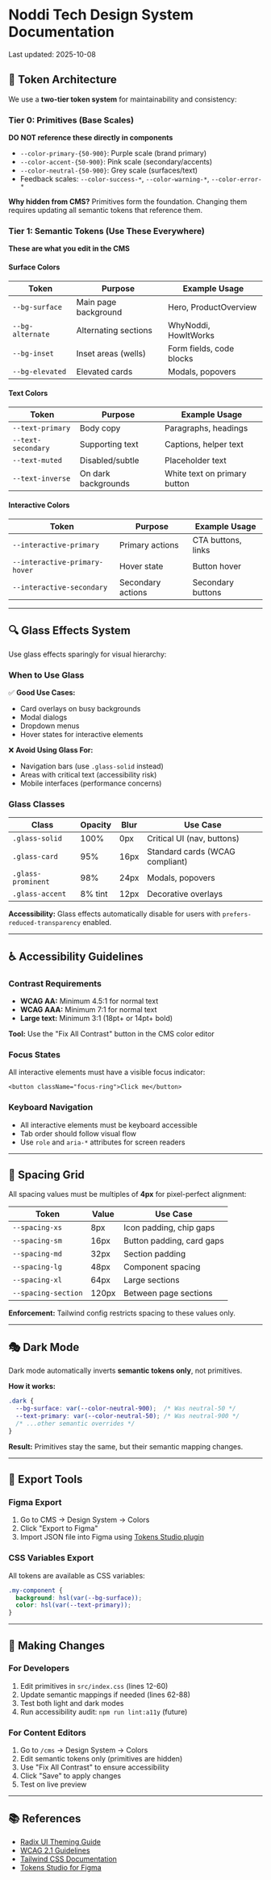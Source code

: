 # Noddi Tech Design System Documentation

Last updated: 2025-10-08

## 🎨 Token Architecture

We use a **two-tier token system** for maintainability and consistency:

### Tier 0: Primitives (Base Scales)
**DO NOT reference these directly in components**

- `--color-primary-{50-900}`: Purple scale (brand primary)
- `--color-accent-{50-900}`: Pink scale (secondary/accents)
- `--color-neutral-{50-900}`: Grey scale (surfaces/text)
- Feedback scales: `--color-success-*`, `--color-warning-*`, `--color-error-*`

**Why hidden from CMS?** Primitives form the foundation. Changing them requires updating all semantic tokens that reference them.

### Tier 1: Semantic Tokens (Use These Everywhere)
**These are what you edit in the CMS**

#### Surface Colors
| Token | Purpose | Example Usage |
|-------|---------|---------------|
| `--bg-surface` | Main page background | Hero, ProductOverview |
| `--bg-alternate` | Alternating sections | WhyNoddi, HowItWorks |
| `--bg-inset` | Inset areas (wells) | Form fields, code blocks |
| `--bg-elevated` | Elevated cards | Modals, popovers |

#### Text Colors
| Token | Purpose | Example Usage |
|-------|---------|---------------|
| `--text-primary` | Body copy | Paragraphs, headings |
| `--text-secondary` | Supporting text | Captions, helper text |
| `--text-muted` | Disabled/subtle | Placeholder text |
| `--text-inverse` | On dark backgrounds | White text on primary button |

#### Interactive Colors
| Token | Purpose | Example Usage |
|-------|---------|---------------|
| `--interactive-primary` | Primary actions | CTA buttons, links |
| `--interactive-primary-hover` | Hover state | Button hover |
| `--interactive-secondary` | Secondary actions | Secondary buttons |

---

## 🔍 Glass Effects System

Use glass effects sparingly for visual hierarchy:

### When to Use Glass
✅ **Good Use Cases:**
- Card overlays on busy backgrounds
- Modal dialogs
- Dropdown menus
- Hover states for interactive elements

❌ **Avoid Using Glass For:**
- Navigation bars (use `.glass-solid` instead)
- Areas with critical text (accessibility risk)
- Mobile interfaces (performance concerns)

### Glass Classes

| Class | Opacity | Blur | Use Case |
|-------|---------|------|----------|
| `.glass-solid` | 100% | 0px | Critical UI (nav, buttons) |
| `.glass-card` | 95% | 16px | Standard cards (WCAG compliant) |
| `.glass-prominent` | 98% | 24px | Modals, popovers |
| `.glass-accent` | 8% tint | 12px | Decorative overlays |

**Accessibility:** Glass effects automatically disable for users with `prefers-reduced-transparency` enabled.

---

## ♿ Accessibility Guidelines

### Contrast Requirements
- **WCAG AA:** Minimum 4.5:1 for normal text
- **WCAG AAA:** Minimum 7:1 for normal text
- **Large text:** Minimum 3:1 (18pt+ or 14pt+ bold)

**Tool:** Use the "Fix All Contrast" button in the CMS color editor

### Focus States
All interactive elements must have a visible focus indicator:

```tsx
<button className="focus-ring">Click me</button>
```

### Keyboard Navigation
- All interactive elements must be keyboard accessible
- Tab order should follow visual flow
- Use `role` and `aria-*` attributes for screen readers

---

## 📐 Spacing Grid

All spacing values must be multiples of **4px** for pixel-perfect alignment:

| Token | Value | Use Case |
|-------|-------|----------|
| `--spacing-xs` | 8px | Icon padding, chip gaps |
| `--spacing-sm` | 16px | Button padding, card gaps |
| `--spacing-md` | 32px | Section padding |
| `--spacing-lg` | 48px | Component spacing |
| `--spacing-xl` | 64px | Large sections |
| `--spacing-section` | 120px | Between page sections |

**Enforcement:** Tailwind config restricts spacing to these values only.

---

## 🎭 Dark Mode

Dark mode automatically inverts **semantic tokens only**, not primitives.

**How it works:**
```css
.dark {
  --bg-surface: var(--color-neutral-900);  /* Was neutral-50 */
  --text-primary: var(--color-neutral-50); /* Was neutral-900 */
  /* ...other semantic overrides */
}
```

**Result:** Primitives stay the same, but their semantic mapping changes.

---

## 🚀 Export Tools

### Figma Export
1. Go to CMS → Design System → Colors
2. Click "Export to Figma"
3. Import JSON file into Figma using [Tokens Studio plugin](https://tokens.studio/)

### CSS Variables Export
All tokens are available as CSS variables:

```css
.my-component {
  background: hsl(var(--bg-surface));
  color: hsl(var(--text-primary));
}
```

---

## 🔄 Making Changes

### For Developers
1. Edit primitives in `src/index.css` (lines 12-60)
2. Update semantic mappings if needed (lines 62-88)
3. Test both light and dark modes
4. Run accessibility audit: `npm run lint:a11y` (future)

### For Content Editors
1. Go to `/cms` → Design System → Colors
2. Edit semantic tokens only (primitives are hidden)
3. Use "Fix All Contrast" to ensure accessibility
4. Click "Save" to apply changes
5. Test on live preview

---

## 📚 References

- [Radix UI Theming Guide](https://www.radix-ui.com/themes/docs/theme/color)
- [WCAG 2.1 Guidelines](https://www.w3.org/WAI/WCAG21/quickref/)
- [Tailwind CSS Documentation](https://tailwindcss.com/docs)
- [Tokens Studio for Figma](https://tokens.studio/)
